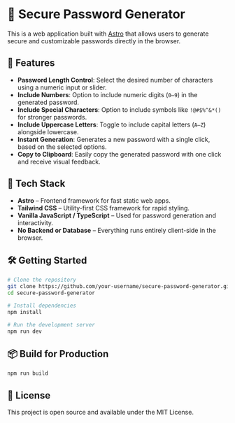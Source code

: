 # 🔐 Secure Password Generator

This is a web application built with [Astro](https://astro.build/) that allows users to generate secure and customizable passwords directly in the browser.

## 🚀 Features

- **Password Length Control**: Select the desired number of characters using a numeric input or slider.
- **Include Numbers**: Option to include numeric digits (`0–9`) in the generated password.
- **Include Special Characters**: Option to include symbols like `!@#$%^&*()` for stronger passwords.
- **Include Uppercase Letters**: Toggle to include capital letters (`A–Z`) alongside lowercase.
- **Instant Generation**: Generates a new password with a single click, based on the selected options.
- **Copy to Clipboard**: Easily copy the generated password with one click and receive visual feedback.

## 🧱 Tech Stack

- **Astro** – Frontend framework for fast static web apps.
- **Tailwind CSS** – Utility-first CSS framework for rapid styling.
- **Vanilla JavaScript / TypeScript** – Used for password generation and interactivity.
- **No Backend or Database** – Everything runs entirely client-side in the browser.

## 🛠️ Getting Started

```bash
# Clone the repository
git clone https://github.com/your-username/secure-password-generator.git
cd secure-password-generator

# Install dependencies
npm install

# Run the development server
npm run dev
```

## 📦 Build for Production

```bash
npm run build
```

## 📄 License

This project is open source and available under the MIT License.
